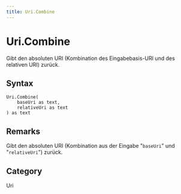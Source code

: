 ```yaml
---
title: Uri.Combine
---
```


# Uri.Combine


Gibt den absoluten URI (Kombination des Eingabebasis-URI und des relativen URI) zurück.


## Syntax

```powerquery
Uri.Combine(
    baseUri as text,
    relativeUri as text
) as text
```


## Remarks

Gibt den absoluten URI (Kombination aus der Eingabe "<code>baseUri</code>" und "<code>relativeUri</code>") zurück.



## Category
Uri
